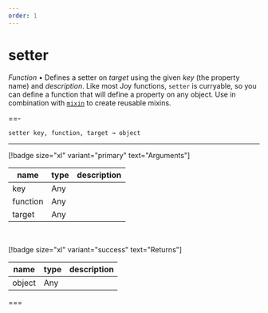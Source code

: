 ```yaml
---
order: 1
---
```

# setter

_Function_ &bull; Defines a setter on _target_ using the given _key_ (the property name) and _description_. Like most Joy functions, `setter` is curryable, so you can define a function that will define a property on any object. Use in combination with [`mixin`](#mixin) to create reusable mixins.


==- <pre><code>setter key, function, target &rarr; object</code></pre>
<hr>

[!badge size="xl" variant="primary" text="Arguments"]

| name | type | description |
|------|------|-------------|
|key|Any||
|function|Any||
|target|Any||

<br>

[!badge size="xl" variant="success" text="Returns"]

| name | type | description |
|------|------|-------------|
|object|Any||



===



